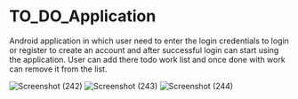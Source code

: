 # TO_DO_Application

Android application in which user need to enter the login credentials to login or register to create an account and after successful login can start using the application. User can add there todo work list and once done with work can remove it from the list.

![Screenshot (242)](https://user-images.githubusercontent.com/70771224/131649433-8230d0fe-2b7f-4ce3-968a-b1ff6cfbe330.png)
![Screenshot (243)](https://user-images.githubusercontent.com/70771224/131649484-48bc7ab1-5f72-410b-93c1-e53206062e1c.png)
![Screenshot (244)](https://user-images.githubusercontent.com/70771224/131649514-def7f1f5-fb74-4722-8032-bdce08f587e0.png)

